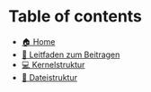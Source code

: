 # Table of contents

- [🏠 Home](README.md)
- [🤝 Leitfaden zum Beitragen](leitfaden-zum-beitragen.md)
- [💻 Kernelstruktur](Aufbau-von-Linux/kernel-struktur.md)
- [📁 Dateistruktur](Aufbau-von-Linux/datei-struktur.md)
